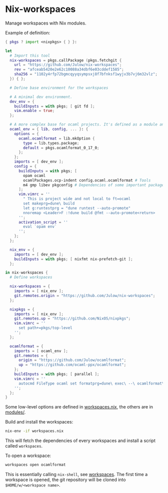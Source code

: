 # Nix-workspaces

Manage workspaces with Nix modules.

Example of definition:

```nix
{ pkgs ? import <nixpkgs> { } }:

let
  # Import this tool
  nix-workspaces = pkgs.callPackage (pkgs.fetchgit {
    url = "https://github.com/Julow/nix-workspaces";
    rev = "afceab5420e2e62c10088a34dbf6e03cddef1585";
    sha256 = "1102y4rfp72bgmcqyyqsympsxj8f7bfnksf1wyjv3b7vj6m32vlz";
  }) { };

  # Define base environment for the workspaces

  # A minimal dev environment.
  dev_env = {
    buildInputs = with pkgs; [ git fd ];
    vim.enable = true;
  };

  # A more complex base for ocaml projects. It's defined as a module and adds an option.
  ocaml_env = { lib, config, ... }: {
    options = {
      ocaml.ocamlformat = lib.mkOption {
        type = lib.types.package;
        default = pkgs.ocamlformat_0_17_0;
      };
    };
    imports = [ dev_env ];
    config = {
      buildInputs = with pkgs; [
        opam ocaml
        ocamlPackages.ocp-indent config.ocaml.ocamlformat # Tools
        m4 gmp libev pkgconfig # Dependencies of some important packages
      ];
      vim.vimrc = ''
        " This is project wide and not local to ft=ocaml
        set makeprg=dune\ build
        let g:runtestprg = "dune runtest --auto-promote"
        nnoremap <Leader>F :!dune build @fmt --auto-promote<return>
      '';
      activation_script = ''
        eval `opam env`
      '';
    };
  };

  nix_env = {
    imports = [ dev_env ];
    buildInputs = with pkgs; [ nixfmt nix-prefetch-git ];
  };

in nix-workspaces {
  # Define workspaces

  nix-workspaces = {
    imports = [ nix_env ];
    git.remotes.origin = "https://github.com/Julow/nix-workspaces";
  };

  nixpkgs = {
    imports = [ nix_env ];
    git.remotes.up = "https://github.com/NixOS/nixpkgs";
    vim.vimrc = ''
      set path+=pkgs/top-level
    '';
  };

  ocamlformat = {
    imports = [ ocaml_env ];
    git.remotes = {
      origin = "https://github.com/Julow/ocamlformat";
      up = "https://github.com/ocaml-ppx/ocamlformat";
    };
    buildInputs = with pkgs; [ parallel ];
    vim.vimrc = ''
      autocmd FileType ocaml set formatprg=dune\ exec\ --\ ocamlformat\ --name\ %\ -
    '';
  };
}
```

Some low-level options are defined in [workspaces.nix](./workspaces.nix), the others are in [modules/](./modules).

Build and install the workspaces:

```sh
nix-env -if workspaces.nix
```

This will fetch the dependencies of every workspaces and install a script called `workspaces`.

To open a workspace:

```sh
workspaces open ocamlformat
```

This is essentially calling `nix-shell`, see [workspaces](./workspaces).
The first time a workspace is opened, the git repository will be cloned into `$HOME/w/<workspace name>`.

